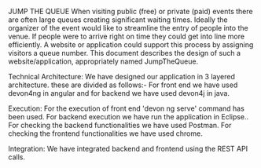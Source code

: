 
JUMP THE QUEUE
When visiting public (free) or private (paid) events there are often large queues creating significant waiting times. Ideally the organizer of the event would like to streamline the entry of people into the venue. If people were to arrive right on time they could get into line more efficiently. A website or application could support this process by assigning visitors a queue number. This document describes the design of such a website/application, appropriately named JumpTheQueue.

 

Technical Architecture:
We have designed our application in 3 layered architecture. these are divided as follows:-
For front end we have used devon4ng in angular and for backend we have used devon4j in java.

 

Execution: For the execution of front end 'devon ng serve' command has been used. For backend execution we have run the application in Eclipse..
           For checking the backend functionalities we have used Postman. 
           For checking the frontend functionalities we have used chrome.
           
Integration: We have integrated backend and frontend using the REST API calls.